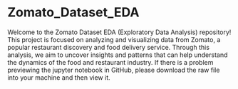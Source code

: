 # Zomato_Dataset_EDA
Welcome to the Zomato Dataset EDA (Exploratory Data Analysis) repository! This project is focused on analyzing and visualizing data from Zomato, a popular restaurant discovery and food delivery service. Through this analysis, we aim to uncover insights and patterns that can help understand the dynamics of the food and restaurant industry.
If there is a problem previewing the jupyter notebook in GitHub, please download the raw file into your machine and then view it.
